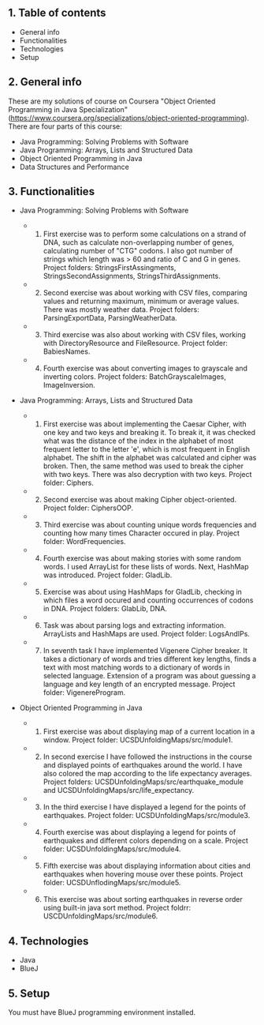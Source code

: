 ## 1. Table of contents
* General info
* Functionalities
* Technologies
* Setup

## 2. General info
These are my solutions of course on Coursera "Object Oriented Programming in Java Specialization" (https://www.coursera.org/specializations/object-oriented-programming). There are four parts of this course:
* Java Programming: Solving Problems with Software
* Java Programming: Arrays, Lists and Structured Data
* Object Oriented Programming in Java
* Data Structures and Performance

## 3. Functionalities
* Java Programming: Solving Problems with Software
    - 1. First exercise was to perform some calculations on a strand of DNA, such as calculate non-overlapping number of genes, calculating number of "CTG" codons. I also got number of strings which length was > 60 and ratio of C and G in genes. Project folders: StringsFirstAssingments, StringsSecondAssignments, StringsThirdAssignments.

    - 2. Second exercise was about working with CSV files, comparing values and returning maximum, minimum or average values. There was mostly weather data. Project folders: ParsingExportData, ParsingWeatherData.

    - 3. Third exercise was also about working with CSV files, working with DirectoryResource and FileResource. Project folder: BabiesNames.
    
    - 4. Fourth exercise was about converting images to grayscale and inverting colors. Project folders: BatchGrayscaleImages, ImageInversion.

* Java Programming: Arrays, Lists and Structured Data
    - 1. First exercise was about implementing the Caesar Cipher, with one key and two keys and breaking it. To break it, it was checked what was the distance of the index in the alphabet of most frequent letter to the letter 'e', which is most frequent in English alphabet. The shift in the alphabet was calculated and cipher was broken. Then, the same method was used to break the cipher with two keys. There was also decryption with two keys. Project folder: Ciphers.

    - 2. Second exercise was about making Cipher object-oriented. Project folder: CiphersOOP.

    - 3. Third exercise was about counting unique words frequencies and counting how many times Character occured in play. Project folder: WordFrequencies.

    - 4. Fourth exercise was about making stories with some random words. I used ArrayList for these lists of words. Next, HashMap was introduced. Project folder: GladLib.

    - 5. Exercise was about using HashMaps for GladLib, checking in which files a word occured and counting occurrences of codons in DNA. Project folders: GlabLib, DNA.

    - 6. Task was about parsing logs and extracting information. ArrayLists and HashMaps are used. Project folder: LogsAndIPs.

    - 7. In seventh task I have implemented Vigenere Cipher breaker. It takes a dictionary of words and tries different key lengths, finds a text with most matching words to a dictionary of words in selected language. Extension of a program was about guessing a language and key length of an encrypted message. Project folder: VigenereProgram.
    
* Object Oriented Programming in Java
    - 1. First exercise was about displaying map of a current location in a window. Project folder: UCSDUnfoldingMaps/src/module1.

    - 2. In second exercise I have followed the instructions in the course and displayed points of earthquakes around the world. I have also colored the map according to the life expectancy averages. Project folders: UCSDUnfoldingMaps/src/earthquake_module and UCSDUnfoldingMaps/src/life_expectancy.

    - 3. In the third exercise I have displayed a legend for the points of earthquakes. Project folder: UCSDUnfoldingMaps/src/module3.

    - 4. Fourth exercise was about displaying a legend for points of earthquakes and different colors depending on a scale. Project folder: UCSDUnfoldingMaps/src/module4.

    - 5. Fifth exercise was about displaying information about cities and earthquakes when hovering mouse over these points. Project folder: UCSDUnflodingMaps/src/module5.

    - 6. This exercise was about sorting earthquakes in reverse order using built-in java sort method. Project foldrr: USCDUnfoldingMaps/src/module6.

## 4. Technologies
* Java
* BlueJ

## 5. Setup
You must have BlueJ programming environment installed.
